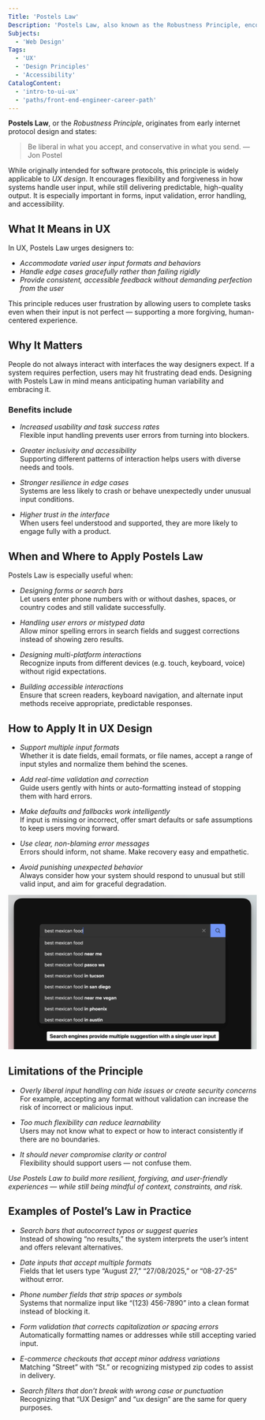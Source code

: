 ```yaml
---
Title: 'Postels Law'
Description: 'Postels Law, also known as the Robustness Principle, encourages systems to accept input flexibly while remaining strict in their output — a principle that applies to UX and interface design for resilience and accessibility.'
Subjects:
  - 'Web Design'
Tags:
  - 'UX'
  - 'Design Principles'
  - 'Accessibility'
CatalogContent:
  - 'intro-to-ui-ux'
  - 'paths/front-end-engineer-career-path'
---
```


**Postels Law**, or the _Robustness Principle_, originates from early internet protocol design and states:

> Be liberal in what you accept, and conservative in what you send. — Jon Postel

While originally intended for software protocols, this principle is widely applicable to _UX design_. It encourages flexibility and forgiveness in how systems handle user input, while still delivering predictable, high-quality output. It is especially important in forms, input validation, error handling, and accessibility.

## What It Means in UX

In UX, Postels Law urges designers to:

- _Accommodate varied user input formats and behaviors_
- _Handle edge cases gracefully rather than failing rigidly_
- _Provide consistent, accessible feedback without demanding perfection from the user_

This principle reduces user frustration by allowing users to complete tasks even when their input is not perfect — supporting a more forgiving, human-centered experience.

## Why It Matters

People do not always interact with interfaces the way designers expect. If a system requires perfection, users may hit frustrating dead ends. Designing with Postels Law in mind means anticipating human variability and embracing it.

### Benefits include

- _Increased usability and task success rates_  
  Flexible input handling prevents user errors from turning into blockers.

- _Greater inclusivity and accessibility_  
  Supporting different patterns of interaction helps users with diverse needs and tools.

- _Stronger resilience in edge cases_  
  Systems are less likely to crash or behave unexpectedly under unusual input conditions.

- _Higher trust in the interface_  
  When users feel understood and supported, they are more likely to engage fully with a product.

## When and Where to Apply Postels Law

Postels Law is especially useful when:

- _Designing forms or search bars_  
  Let users enter phone numbers with or without dashes, spaces, or country codes and still validate successfully.

- _Handling user errors or mistyped data_  
  Allow minor spelling errors in search fields and suggest corrections instead of showing zero results.

- _Designing multi-platform interactions_  
  Recognize inputs from different devices (e.g. touch, keyboard, voice) without rigid expectations.

- _Building accessible interactions_  
  Ensure that screen readers, keyboard navigation, and alternate input methods receive appropriate, predictable responses.

## How to Apply It in UX Design

- _Support multiple input formats_  
  Whether it is date fields, email formats, or file names, accept a range of input styles and normalize them behind the scenes.

- _Add real-time validation and correction_  
  Guide users gently with hints or auto-formatting instead of stopping them with hard errors.

- _Make defaults and fallbacks work intelligently_  
  If input is missing or incorrect, offer smart defaults or safe assumptions to keep users moving forward.

- _Use clear, non-blaming error messages_  
  Errors should inform, not shame. Make recovery easy and empathetic.

- _Avoid punishing unexpected behavior_  
  Always consider how your system should respond to unusual but still valid input, and aim for graceful degradation.

![Diagram showing flexible input formats converging into a standardized system output](https://raw.githubusercontent.com/Codecademy/docs/main/media/postels-law-input-flexibility.png)

## Limitations of the Principle

- _Overly liberal input handling can hide issues or create security concerns_  
  For example, accepting any format without validation can increase the risk of incorrect or malicious input.

- _Too much flexibility can reduce learnability_  
  Users may not know what to expect or how to interact consistently if there are no boundaries.

- _It should never compromise clarity or control_  
  Flexibility should support users — not confuse them.

_Use Postels Law to build more resilient, forgiving, and user-friendly experiences — while still being mindful of context, constraints, and risk._

## Examples of Postel’s Law in Practice

- _Search bars that autocorrect typos or suggest queries_  
  Instead of showing “no results,” the system interprets the user’s intent and offers relevant alternatives.

- _Date inputs that accept multiple formats_  
  Fields that let users type “August 27,” “27/08/2025,” or “08-27-25” without error.

- _Phone number fields that strip spaces or symbols_  
  Systems that normalize input like “(123) 456-7890” into a clean format instead of blocking it.

- _Form validation that corrects capitalization or spacing errors_  
  Automatically formatting names or addresses while still accepting varied input.

- _E-commerce checkouts that accept minor address variations_  
  Matching “Street” with “St.” or recognizing mistyped zip codes to assist in delivery.

- _Search filters that don’t break with wrong case or punctuation_  
  Recognizing that “UX Design” and “ux design” are the same for query purposes.

